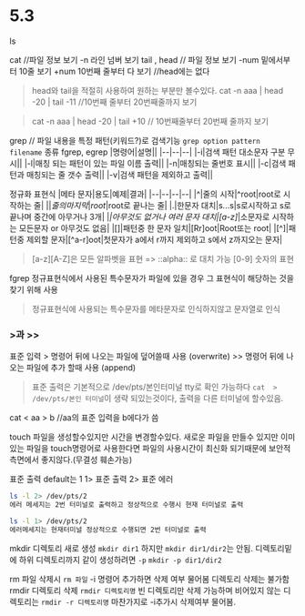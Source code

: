 
# 5.3


ls

cat     //파일 정보 보기
  -n 라인 넘버 보기
tail , head  // 파일 정보 보기
  -num 밑에서부터 10줄 보기
  +num 10번째 줄부터 다 보기 //head에는 없다

> head와 tail을 적절히 사용하여 원하는 부분만 볼수있다.
> cat -n aaa | head -20 | tail -11 //10번째 줄부터 20번째줄까지 보기

> cat -n aaa | head -20 | tail +10 // 10번째줄부터 20번째 줄까지 보기

grep // 파일 내용을 특정 패턴(키워드?)로 검색기능
``grep option pattern filename``
종류 fgrep, egrep
|명령어|설명||
|--|--|--|
|-i|검색 패턴 대소문자 구분 무시||
|-l|매칭 되는 패턴이 있는 파일 이름 출력||
|-n|매칭되는 줄번호 표시||
|-c|검색 패턴과 매칭되는 줄 갯수 출력||
|-v|검색 패턴을 제외하고 출력||

정규화 표현식
|메타 문자|용도|예제|결과|
|--|--|--|--|
|^|줄의 시작|^root|root로 시작하는 줄|
|$|줄의 마지막|root$|root로 끝나는 줄|
|.|한문자 대치|s...s|s로시작하고 s로 끝나며 중간에 아무거나 3개|
|*|아무것도 없거나 여러 문자 대치|[a-z]*|소문자로 시작하는 모든문자 or 아무것도 없음|
|[]|패턴중 한 문자 일치|[Rr]oot|Root또는 root|
|[^]|패턴중 제외할 문자|[^a-r]oot|첫문자가 a에서 r까지 제외하고 s에서 z까지오는 문자|

>[a-z][A-Z]은 모든 알파벳을 표현 => ::alpha:: 로 대치 가능
> [0-9] 숫자의 표현

fgrep
정규표현식에서 사용된 특수문자가 파일에 있을 경우 그 표현식이 해당하는 것을 찾기 위해 사용
> 정규표현식에 사용되는 특수문자를 메타문자로 인식하지않고 문자열로 인식


### >과 >>
표준 입력
\> 명령어 뒤에 나오는 파일에 덮어쓸때 사용 (overwrite)
\>> 명령어 뒤에 나오는 파일에 추가 할때 사용 (append)
> 표준 출력은 기본적으로 /dev/pts/본인터미널
> tty로 확인 가능하다
> `cat  > /dev/pts/본인 터미널`이 생략 되있는것이다, 출력을 다른 터미널에 할수있음.

cat < aa > b  //aa의 표준 입력을 b에다가 씀

touch
파일을 생성할수있지만 시간을 변경할수있다. 새로운 파일을 만들수 있지만 이미 있는 파일을 touch명령어로 사용한다면 파일의 사용시간이 최신화 되기때문에 보안적 측면에서 좋지않다.(무결성 훼손가능)

표준 출력
default는 1
1> 표준 출력
2> 표준 에러
```bash
ls -l 2> /dev/pts/2
에러 메세지는 2번 터미널로 출력하고 정상적으로 수행시 현재 터미널로 출력

ls -l 1> /dev/pts/2
에러메세지는 현재터미널 정상적으로 수행되면 2번 터미널로 출력
```

mkdir
디렉토리 새로 생성
`mkdir dir1` 하지만 ``mkdir dir1/dir2``는 안됨.
디렉토리밑에 하위 디렉토리까지 같이 생성하려면 `-p`
``mkdir -p dir1/dir2``


rm
파일 삭제시
``rm 파일`` -i 명령어 추가하면 삭제 여부 물어봄
디렉토리 삭제는 불가함
rmdir
디렉토리 삭제
``rmdir 디렉토리명`` 빈 디렉토리만 삭제 가능하며 비어있지 않는 디렉토리는 ``rmdir -r 디렉토리명``
마찬가지로 -i추가시 삭제여부 물어봄.
